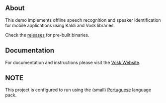 ## About

This demo implements offline speech recognition and speaker identification for mobile applications using Kaldi and Vosk libraries.

Check the [releases](https://github.com/alphacep/vosk-android-demo/releases) for pre-built binaries.

## Documentation

For documentation and instructions please visit the [Vosk Website](https://alphacephei.com/vosk/android).

## NOTE

This project is configured to run using the (small) [Portuguese](https://alphacephei.com/vosk/models) language pack.
